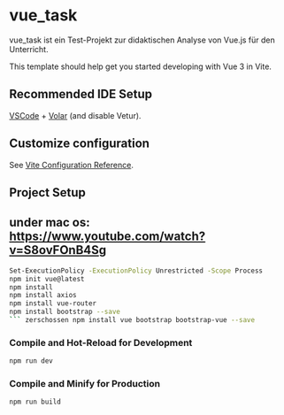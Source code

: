 # vue_task

vue_task ist ein Test-Projekt zur didaktischen Analyse von Vue.js für den Unterricht.

This template should help get you started developing with Vue 3 in Vite.

## Recommended IDE Setup

[VSCode](https://code.visualstudio.com/) + [Volar](https://marketplace.visualstudio.com/items?itemName=Vue.volar) (and disable Vetur).

## Customize configuration

See [Vite Configuration Reference](https://vite.dev/config/).

## Project Setup

## under mac os: https://www.youtube.com/watch?v=S8ovFOnB4Sg

```sh
Set-ExecutionPolicy -ExecutionPolicy Unrestricted -Scope Process
npm init vue@latest
npm install
npm install axios
npm install vue-router
npm install bootstrap --save
``` zerschossen npm install vue bootstrap bootstrap-vue --save
```

### Compile and Hot-Reload for Development

```sh
npm run dev
```

### Compile and Minify for Production

```sh
npm run build
```
